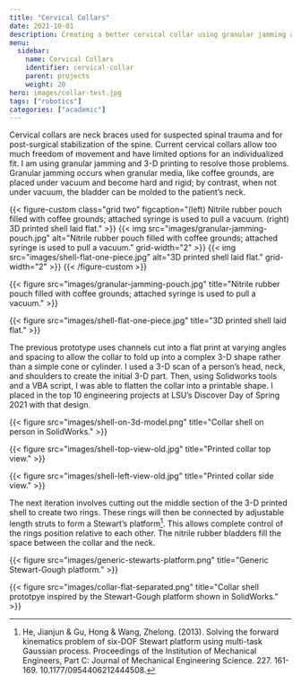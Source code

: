 ```yaml
---
title: "Cervical Collars"
date: 2021-10-01
description: Creating a better cervical collar using granular jamming and 3D printing.
menu:
  sidebar:
    name: Cervical Collars
    identifier: cervical-collar
    parent: projects
    weight: 20
hero: images/collar-test.jpg
tags: ["robotics"]
categories: ["academic"]
---
```


Cervical collars are neck braces used for suspected spinal trauma and for post-surgical stabilization of the spine. Current cervical collars allow too much freedom of movement and have limited options for an individualized fit. I am using granular jamming and 3-D printing to resolve those problems. Granular jamming occurs when granular media, like coffee grounds, are placed under vacuum and become hard and rigid; by contrast, when not under vacuum, the bladder can be molded to the patient’s neck.

{{< figure-custom class="grid two" figcaption="(left) Nitrile rubber pouch filled with coffee grounds; attached syringe is used to pull a vacuum. (right) 3D printed shell laid flat." >}}
  {{< img src="images/granular-jamming-pouch.jpg" alt="Nitrile rubber pouch filled with coffee grounds; attached syringe is used to pull a vacuum." grid-width="2" >}}
  {{< img src="images/shell-flat-one-piece.jpg" alt="3D printed shell laid flat." grid-width="2" >}}
{{< /figure-custom >}}

{{< figure src="images/granular-jamming-pouch.jpg" title="Nitrile rubber pouch filled with coffee grounds; attached syringe is used to pull a vacuum." >}}

{{< figure src="images/shell-flat-one-piece.jpg" title="3D printed shell laid flat." >}}

The previous prototype uses channels cut into a flat print at varying angles and spacing to allow the collar to fold up into a complex 3-D shape rather than a simple cone or cylinder. I used a 3-D scan of a person’s head, neck, and shoulders to create the initial 3-D part. Then, using Solidworks tools and a VBA script, I was able to flatten the collar into a printable shape. I placed in the top 10 engineering projects at LSU’s Discover Day of Spring 2021 with that design.

{{< figure src="images/shell-on-3d-model.png" title="Collar shell on person in SolidWorks." >}}

{{< figure src="images/shell-top-view-old.jpg" title="Printed collar top view." >}}

{{< figure src="images/shell-left-view-old.jpg" title="Printed collar side view." >}}

The next iteration involves cutting out the middle section of the 3-D printed shell to create two rings. These rings will then be connected by adjustable length struts to form a Stewart’s platform[^1]. This allows complete control of the rings position relative to each other. The nitrile rubber bladders fill the space between the collar and the neck.

{{< figure src="images/generic-stewarts-platform.png" title="Generic Stewart-Gough platform." >}}

{{< figure src="images/collar-flat-separated.png" title="Collar shell prototpye inspired by the Stewart-Gough platform shown in SolidWorks." >}}

[^1]: He, Jianjun & Gu, Hong & Wang, Zhelong. (2013). Solving the forward kinematics problem of six-DOF Stewart platform using multi-task Gaussian process. Proceedings of the Institution of Mechanical Engineers, Part C: Journal of Mechanical Engineering Science. 227. 161-169. 10.1177/0954406212444508.
